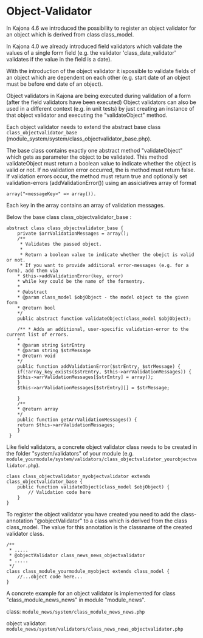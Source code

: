 # Object-Validator
In Kajona 4.6 we introduced the possibility to register an object validator for an object which is derived from class class_model.

In Kajona 4.0 we already introduced field validators which validate the values of a single form field (e.g. the validator 'class_date_validator' validates if the value in the field is a date).

With the introduction of the object validator it ispossible to validate fields of an object which are dependent on each other (e.g. start date of an object must be before end date of an object).

Object validators in Kajona are being executed during validation of a form (after the field validators have been executed)
Object validators can also be used in a different context (e.g. in unit tests) by just creating an instance of that object validator and executing the "validateObject" method.

Each object  validator needs to extend the abstract base class  ``class_objectvalidator_base`` (module_system/system/class_objectvalidator_base.php).

The base class contains exactly one abstract method "validateObject" which gets as parameter the object to be validated. This method validateObject must return a boolean value to indicate whether the object is valid or not.
If no validation error occurred, the is method must return false.
If validation errors occur, the method must return true and optionally set validation-errors (addValidationError()) using an assiciatives array of format
	
	array("<messageKey>" => array()).

Each key in the array contains an array of validation messages.

Below the base class class_objectvalidator_base :
 
	abstract class class_objectvalidator_base {
		private $arrValidationMessages = array();
		/**
		 * Validates the passed object.
		 *
		​ * Return a boolean value to indicate whether the obejct is valid or not.
		 * If you want to provide additional error-messages (e.g. for a form), add them via
		* $this->addValidationError(key, error)
		* while key could be the name of the formentry.
		*
		* @abstract
		* @param class_model $objObject - the model object to the given form
		* @return bool
		*/
		public abstract function validateObject(class_model $objObject);

		/** * Adds an additional, user-specific validation-error to the current list of errors.
		*
		* @param string $strEntry
		* @param string $strMessage
		* @return void
		*/
		public function addValidationError($strEntry, $strMessage) {
		if(!array_key_exists($strEntry, $this->arrValidationMessages)) {
		$this->arrValidationMessages[$strEntry] = array();
		}
		$this->arrValidationMessages[$strEntry][] = $strMessage;
		
		}
		/**
		* @return array
		*/
		public function getArrValidationMessages() {
		return $this->arrValidationMessages;
		​}
	​ }
 

Like field validators, a concrete object validator class needs to be created in the folder "system/validators" of your module (e.g. ``module_yourmodule/system/validators/class_objectvalidator_yourobjectvalidator.php``).

 
	class class_objectvalidator_myobjectvalidator extends class_objectvalidator_base {
	    public function validateObject(class_model $objObject) {
	        // Validation code here
	    }
	} 
	 

To register the object validator you have created  you need to add the class-annotation "@objectValidator" to a class which is derived from the class class_model. The value for this annotation is the classname of the created validator class.
 
	/**
	 * .....
	 * @objectValidator class_news_news_objectvalidator
	 * .....
	 */
	class class_module_yourmodule_myobject extends class_model {
	    //...object code here...
	} 
 
A concrete example for an object validator is implemented  for class "class_module_news_news" in module "module_news".

class: ``module_news/system/class_module_news_news.php``

object validator: ``module_news/system/validators/class_news_news_objectvalidator.php``

 
